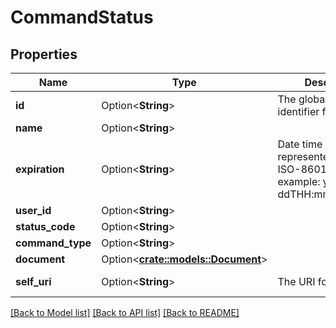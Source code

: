 # CommandStatus

## Properties

Name | Type | Description | Notes
------------ | ------------- | ------------- | -------------
**id** | Option<**String**> | The globally unique identifier for the object. | [optional][readonly]
**name** | Option<**String**> |  | [optional]
**expiration** | Option<**String**> | Date time is represented as an ISO-8601 string. For example: yyyy-MM-ddTHH:mm:ss[.mmm]Z | [optional]
**user_id** | Option<**String**> |  | [optional]
**status_code** | Option<**String**> |  | [optional]
**command_type** | Option<**String**> |  | [optional]
**document** | Option<[**crate::models::Document**](Document.md)> |  | [optional]
**self_uri** | Option<**String**> | The URI for this object | [optional][readonly]

[[Back to Model list]](../README.md#documentation-for-models) [[Back to API list]](../README.md#documentation-for-api-endpoints) [[Back to README]](../README.md)


